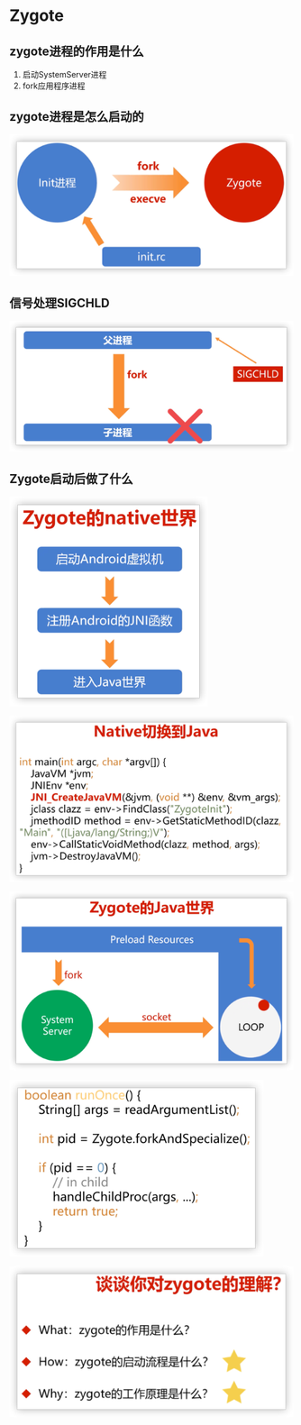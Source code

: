 # Zygote

## zygote进程的作用是什么

1. 启动SystemServer进程
2. fork应用程序进程

## zygote进程是怎么启动的

![](img/701f2e63.png)

## 信号处理SIGCHLD

![](img/3cf6f138.png)

## Zygote启动后做了什么

![](img/e24342ff.png)

![](img/e0b44e0b.png)

![](img/175a9365.png)

![](img/01960773.png)

![](img/776c95f8.png)
